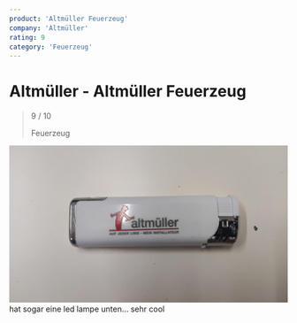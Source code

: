```yaml
---
product: 'Altmüller Feuerzeug'
company: 'Altmüller'
rating: 9
category: 'Feuerzeug'
---
```


# Altmüller - Altmüller Feuerzeug
>
> 9 / 10
>
> Feuerzeug

![Altmüller Feuerzeug](./assets/altmüller-altmüller-feuerzeug-957e2016-5605-4852-9dff-8135f1832892.jpg)
hat sogar eine led lampe unten... sehr cool
